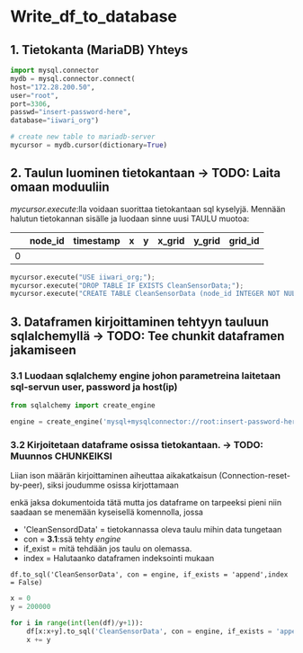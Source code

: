 # Write_df_to_database

## 1. Tietokanta (MariaDB) Yhteys


```python
import mysql.connector
mydb = mysql.connector.connect(
host="172.28.200.50",
user="root",
port=3306,
passwd="insert-password-here",
database="iiwari_org")

# create new table to mariadb-server
mycursor = mydb.cursor(dictionary=True)
```
## 2. Taulun luominen tietokantaan -> TODO: Laita omaan moduuliin
*mycursor.execute*:lla voidaan suorittaa tietokantaan sql kyselyjä. Mennään halutun tietokannan sisälle ja luodaan sinne uusi TAULU muotoa:



|          | node_id | timestamp | x   |y  | x_grid|y_grid |grid_id|
| -------- | -------- | -------- | ----|---|---|---|---|
| 0     |      |      | |||


```python
mycursor.execute("USE iiwari_org;");
mycursor.execute("DROP TABLE IF EXISTS CleanSensorData;");
mycursor.execute("CREATE TABLE CleanSensorData (node_id INTEGER NOT NULL,timestamp TEXT,x INTEGER NOT NULL,y INTEGER NOT NULL,x_grid INTEGER NOT NULL,y_grid INTEGER NOT NULL,grid_id INTEGER NOT NULL);");
```

## 3. Dataframen kirjoittaminen tehtyyn tauluun sqlalchemyllä -> TODO: Tee chunkit dataframen jakamiseen


### 3.1 Luodaan sqlalchemy engine johon parametreina laitetaan sql-servun user, password ja host(ip)

```python
from sqlalchemy import create_engine

engine = create_engine('mysql+mysqlconnector://root:insert-password-here@172.28.200.50/iiwari_org')
```


### 3.2 Kirjoitetaan dataframe osissa tietokantaan. -> TODO: Muunnos CHUNKEIKSI

Liian ison määrän kirjoittaminen aiheuttaa aikakatkaisun (Connection-reset-by-peer), siksi joudumme osissa kirjottamaan


enkä jaksa dokumentoida tätä mutta jos dataframe on tarpeeksi pieni niin saadaan se menemään kyseisellä komennolla, jossa
- 'CleanSensordData' = tietokannassa oleva taulu mihin data tungetaan
- con = **3.1**:ssä tehty *engine*
- if_exist = mitä tehdään jos taulu on olemassa.
- index = Halutaanko dataframen indeksointi mukaan

```df.to_sql('CleanSensorData', con = engine, if_exists = 'append',index = False)```
```python
x = 0
y = 200000

for i in range(int(len(df)/y+1)):
    df[x:x+y].to_sql('CleanSensorData', con = engine, if_exists = 'append',index = False)
    x += y
```